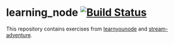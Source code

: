 # learning_node [![Build Status](https://travis-ci.org/stefanomunarini/learning_node.svg?branch=master)](https://travis-ci.org/stefanomunarini/learning_node)

This repository contains exercises from [learnyounode](https://github.com/workshopper/learnyounode) and [stream-adventure](https://github.com/workshopper/stream-adventure).
